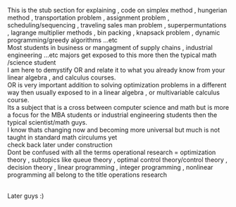 This is the stub section for explaining , code on simplex method , hungerian method , transportation problem , assignment problem , scheduling/sequencing
, traveling sales man problem , superpermuntations , lagrange multiplier methods , bin packing , knapsack problem , dynamic programming/greedy algorithms ...etc
<br>
Most students in business or mangagment of supply chains , industrial engineering ...etc majors get exposed to this more then the typical math /science student
<br>
I am here to demystify OR and relate it to what you already know from your linear algebra , and calculus courses.
<br>
OR is very important addition to solving optimization problems in a different way then usually exposed to in a linear algebra , or multivariable calculus course.
<br>
Its a subject that is a cross between computer science and math but is more a focus for the MBA students or industrial engineering students then the typical scientist/math guys.
<br>
I know thats changing now and becoming more universal but much is not taught in standard math circulums yet 
<br>
check back later under construction
<br>
Dont be confused with all the terms operational research = optimization theory , subtopics like queue theory , optimal control theory/control theory , decision theory , linear programming , integer programming , nonlinear programming  all belong to the title operations research

<br>
Later guys :)

